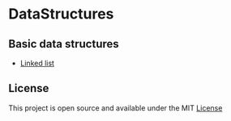 # DataStructures

## Basic data structures
- [Linked list](Sources/DataStructures/LinkedList)

## License
This project is open source and available under the MIT [License](LICENSE.md)